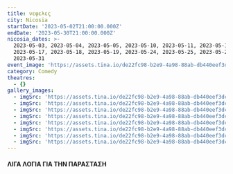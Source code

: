 ```yaml
---
title: νεφελες
city: Nicosia
startDate: '2023-05-02T21:00:00.000Z'
endDate: '2023-05-30T21:00:00.000Z'
nicosia_dates: >-
  2023-05-03, 2023-05-04, 2023-05-05, 2023-05-10, 2023-05-11, 2023-05-12,
  2023-05-17, 2023-05-18, 2023-05-19, 2023-05-24, 2023-05-25, 2023-05-26,
  2023-05-31  
event_image: 'https://assets.tina.io/de22fc98-b2e9-4a98-88ab-db440eef3dc1/Nefeles.jpg'
category: Comedy
theatres:
  - {}
gallery_images:
  - imgSrc: 'https://assets.tina.io/de22fc98-b2e9-4a98-88ab-db440eef3dc1/Nefeles_8.JPG'
  - imgSrc: 'https://assets.tina.io/de22fc98-b2e9-4a98-88ab-db440eef3dc1/Nefeles_7.JPG'
  - imgSrc: 'https://assets.tina.io/de22fc98-b2e9-4a98-88ab-db440eef3dc1/Nefeles_2.jpg'
  - imgSrc: 'https://assets.tina.io/de22fc98-b2e9-4a98-88ab-db440eef3dc1/Nefeles_3.jpg'
  - imgSrc: 'https://assets.tina.io/de22fc98-b2e9-4a98-88ab-db440eef3dc1/Nefeles_4.jpg'
  - imgSrc: 'https://assets.tina.io/de22fc98-b2e9-4a98-88ab-db440eef3dc1/Nefeles_5.jpg'
  - imgSrc: 'https://assets.tina.io/de22fc98-b2e9-4a98-88ab-db440eef3dc1/Nefeles_6.jpg'
  - imgSrc: 'https://assets.tina.io/de22fc98-b2e9-4a98-88ab-db440eef3dc1/Nefeles_1.jpg'
---
```


#### ΛΙΓΑ  ΛΟΓΙΑ ΓΙΑ ΤΗΝ ΠΑΡΑΣΤΑΣΗ
